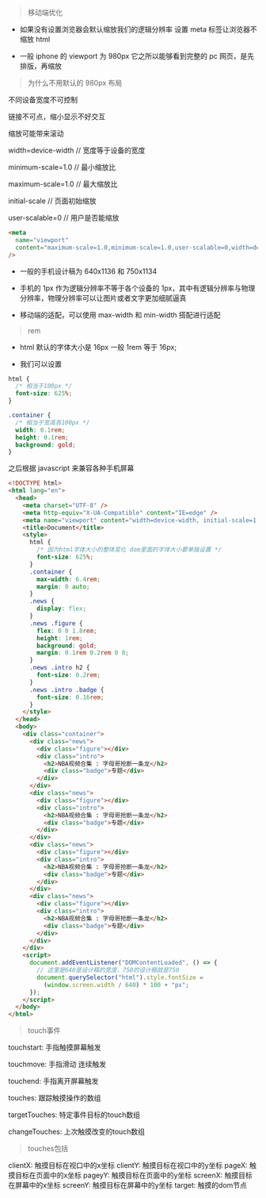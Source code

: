 > 移动端优化

- 如果没有设置浏览器会默认缩放我们的逻辑分辨率 设置 meta 标签让浏览器不缩放 html

- 一般 iphone 的 viewport 为 980px 它之所以能够看到完整的 pc 网页，是先排版，再缩放

> 为什么不用默认的 980px 布局

不同设备宽度不可控制

链接不可点，缩小显示不好交互

缩放可能带来滚动

width=device-width // 宽度等于设备的宽度

minimum-scale=1.0 // 最小缩放比

maximum-scale=1.0 // 最大缩放比

initial-scale // 页面初始缩放

user-scalable=0 // 用户是否能缩放

```html
<meta
  name="viewport"
  content="maximum-scale=1.0,minimum-scale=1.0,user-scalable=0,width=device-width,initial-scale=1.0"
/>
```

- 一般的手机设计稿为 640x1136 和 750x1134

- 手机的 1px 作为逻辑分辨率不等于各个设备的 1px，其中有逻辑分辨率与物理分辨率，物理分辨率可以让图片或者文字更加细腻逼真

- 移动端的适配，可以使用 max-width 和 min-width 搭配进行适配



> rem

- html 默认的字体大小是 16px 一般 1rem 等于 16px;

- 我们可以设置

```css
html {
  /* 相当于100px */
  font-size: 625%;
}

.container {
  /* 相当于宽高各100px */
  width: 0.1rem;
  height: 0.1rem;
  background: gold;
}
```

之后根据 javascript 来兼容各种手机屏幕

```html
<!DOCTYPE html>
<html lang="en">
  <head>
    <meta charset="UTF-8" />
    <meta http-equiv="X-UA-Compatible" content="IE=edge" />
    <meta name="viewport" content="width=device-width, initial-scale=1.0" />
    <title>Document</title>
    <style>
      html {
        /* 因为html字体大小的整体变化 dom里面的字体大小要单独设置 */
        font-size: 625%;
      }
      .container {
        max-width: 6.4rem;
        margin: 0 auto;
      }
      .news {
        display: flex;
      }
      .news .figure {
        flex: 0 0 1.8rem;
        height: 1rem;
        background: gold;
        margin: 0.1rem 0.2rem 0 0;
      }
      .news .intro h2 {
        font-size: 0.2rem;
      }
      .news .intro .badge {
        font-size: 0.16rem;
      }
    </style>
  </head>
  <body>
    <div class="container">
      <div class="news">
        <div class="figure"></div>
        <div class="intro">
          <h2>NBA视频合集 : 字母哥抢断一条龙</h2>
          <div class="badge">专题</div>
        </div>
      </div>
      <div class="news">
        <div class="figure"></div>
        <div class="intro">
          <h2>NBA视频合集 : 字母哥抢断一条龙</h2>
          <div class="badge">专题</div>
        </div>
      </div>
      <div class="news">
        <div class="figure"></div>
        <div class="intro">
          <h2>NBA视频合集 : 字母哥抢断一条龙</h2>
          <div class="badge">专题</div>
        </div>
      </div>
      <div class="news">
        <div class="figure"></div>
        <div class="intro">
          <h2>NBA视频合集 : 字母哥抢断一条龙</h2>
          <div class="badge">专题</div>
        </div>
      </div>
    </div>
    <script>
      document.addEventListener("DOMContentLoaded", () => {
        // 这里是640是设计稿的宽度，750的设计稿就是750
        document.querySelector("html").style.fontSize =
          (window.screen.width / 640) * 100 + "px";
      });
    </script>
  </body>
</html>
```

> touch事件

touchstart: 手指触摸屏幕触发

touchmove: 手指滑动 连续触发

touchend: 手指离开屏幕触发

touches: 跟踪触摸操作的数组

targetTouches: 特定事件目标的touch数组

changeTouches: 上次触摸改变的touch数组

> touches包括

clientX: 触摸目标在视口中的x坐标
clientY: 触摸目标在视口中的y坐标
pageX: 触摸目标在页面中的x坐标
pageyY: 触摸目标在页面中的y坐标
screenX: 触摸目标在屏幕中的x坐标
screenY: 触摸目标在屏幕中的y坐标
target: 触摸的dom节点







